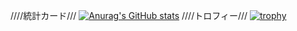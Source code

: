 ////統計カード///
[![Anurag's GitHub stats](https://github-readme-stats.vercel.app/api?username=daigo-max&show_icons=true&theme=radical)](https://github.com/anuraghazra/github-readme-stats)
////トロフィー///
[![trophy](https://github-profile-trophy.vercel.app/?username=daigo-max&theme=onedark)](https://github.com/ryo-ma/github-profile-trophy)

<!--
**daigo-max/daigo-max** is a ✨ _special_ ✨ repository because its `README.md` (this file) appears on your GitHub profile.

Here are some ideas to get you started:

- 🔭 I’m currently working on ...
- 🌱 I’m currently learning ...
- 👯 I’m looking to collaborate on ...
- 🤔 I’m looking for help with ...
- 💬 Ask me about ...
- 📫 How to reach me: ...
- 😄 Pronouns: ...
- ⚡ Fun fact: ...
-->
